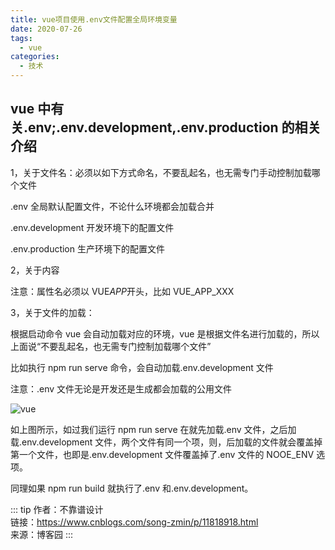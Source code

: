 ```yaml
---
title: vue项目使用.env文件配置全局环境变量
date: 2020-07-26
tags:
  - vue
categories:
  - 技术
---
```


## vue 中有关.env;.env.development,.env.production 的相关介绍

1，关于文件名：必须以如下方式命名，不要乱起名，也无需专门手动控制加载哪个文件

.env 全局默认配置文件，不论什么环境都会加载合并

.env.development 开发环境下的配置文件

.env.production 生产环境下的配置文件

2，关于内容

注意：属性名必须以 VUE*APP*开头，比如 VUE_APP_XXX

3，关于文件的加载：

根据启动命令 vue 会自动加载对应的环境，vue 是根据文件名进行加载的，所以上面说“不要乱起名，也无需专门控制加载哪个文件”

比如执行 npm run serve 命令，会自动加载.env.development 文件

注意：.env 文件无论是开发还是生成都会加载的公用文件

![vue](https://vkceyugu.cdn.bspapp.com/VKCEYUGU-aliyun-umybkfmeehmg0383ca/94dd23c0-4856-11eb-a16f-5b3e54966275.png)

如上图所示，如过我们运行 npm run serve 在就先加载.env 文件，之后加载.env.development 文件，两个文件有同一个项，则，后加载的文件就会覆盖掉第一个文件，也即是.env.development 文件覆盖掉了.env 文件的 NOOE_ENV 选项。

同理如果 npm run build 就执行了.env 和.env.development。

::: tip
作者：不靠谱设计 <br>
链接：https://www.cnblogs.com/song-zmin/p/11818918.html <br>
来源：博客园
:::
